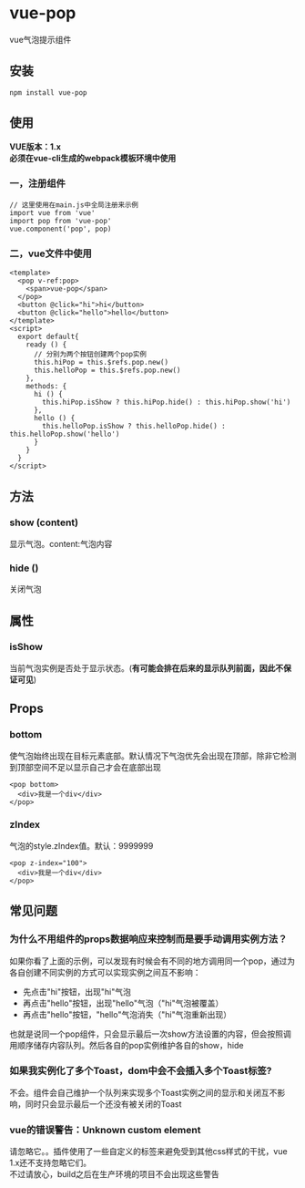 # vue-pop
vue气泡提示组件

## 安装
```
npm install vue-pop
```
## 使用
**VUE版本：1.x** <br>
**必须在vue-cli生成的webpack模板环境中使用**
### 一，注册组件
```
// 这里使用在main.js中全局注册来示例
import vue from 'vue'
import pop from 'vue-pop'
vue.component('pop', pop)
```
### 二，vue文件中使用
```
<template>
  <pop v-ref:pop>
    <span>vue-pop</span>
  </pop>
  <button @click="hi">hi</button>
  <button @click="hello">hello</button>
</template>
<script>
  export default{
    ready () {
      // 分别为两个按钮创建两个pop实例
      this.hiPop = this.$refs.pop.new()
      this.helloPop = this.$refs.pop.new()
    },
    methods: {
      hi () {
        this.hiPop.isShow ? this.hiPop.hide() : this.hiPop.show('hi')
      },
      hello () {
        this.helloPop.isShow ? this.helloPop.hide() : this.helloPop.show('hello')
      }
    }
  }
</script>
```
## 方法
### show (content)
显示气泡。content:气泡内容

### hide ()
关闭气泡

## 属性
### isShow
当前气泡实例是否处于显示状态。(**有可能会排在后来的显示队列前面，因此不保证可见**)

## Props
### bottom
使气泡始终出现在目标元素底部。默认情况下气泡优先会出现在顶部，除非它检测到顶部空间不足以显示自己才会在底部出现
```
<pop bottom>
  <div>我是一个div</div>
</pop>
```
### zIndex
气泡的style.zIndex值。默认：9999999
```
<pop z-index="100">
  <div>我是一个div</div>
</pop>
```
## 常见问题
### 为什么不用组件的props数据响应来控制而是要手动调用实例方法？
如果你看了上面的示例，可以发现有时候会有不同的地方调用同一个pop，通过为各自创建不同实例的方式可以实现实例之间互不影响：<br>
* 先点击"hi"按钮，出现"hi"气泡
* 再点击"hello"按钮，出现"hello"气泡（"hi"气泡被覆盖）
* 再点击"hello"按钮，"hello"气泡消失（"hi"气泡重新出现）

也就是说同一个pop组件，只会显示最后一次show方法设置的内容，但会按照调用顺序储存内容队列。然后各自的pop实例维护各自的show，hide

### 如果我实例化了多个Toast，dom中会不会插入多个Toast标签?
不会。组件会自己维护一个队列来实现多个Toast实例之间的显示和关闭互不影响，同时只会显示最后一个还没有被关闭的Toast

### vue的错误警告：Unknown custom element
请忽略它。。插件使用了一些自定义的标签来避免受到其他css样式的干扰，vue 1.x还不支持忽略它们。<br>
不过请放心，build之后在生产环境的项目不会出现这些警告